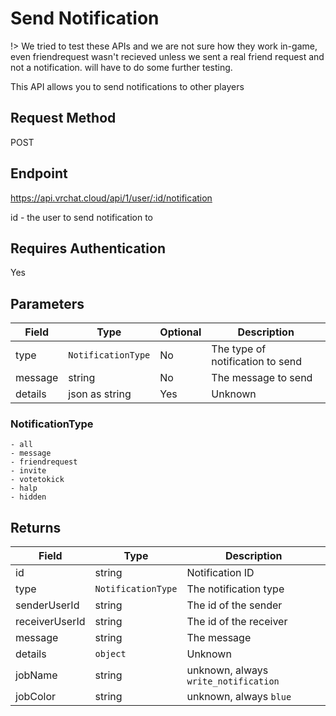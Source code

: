 # Send Notification 

!> We tried to test these APIs and we are not sure how they work in-game, even friendrequest wasn't recieved unless we sent a real friend request and not a notification. will have to do some further testing.

This API allows you to send notifications to other players

## Request Method 
POST

## Endpoint
https://api.vrchat.cloud/api/1/user/:id/notification

id - the user to send notification to

## Requires Authentication
Yes

## Parameters

Field | Type | Optional | Description
------|------|----------|------------
type | `NotificationType` | No | The type of notification to send
message | string | No | The message to send
details | json as string | Yes | Unknown

### NotificationType

    - all
    - message
    - friendrequest
    - invite
    - votetokick
    - halp
    - hidden

## Returns 

Field | Type | Description
------|------|------------
id | string | Notification ID
type | `NotificationType` | The notification type
senderUserId | string | The id of the sender
receiverUserId | string | The id of the receiver
message | string | The message
details | `object` | Unknown
jobName | string | unknown, always `write_notification`
jobColor | string | unknown, always `blue`